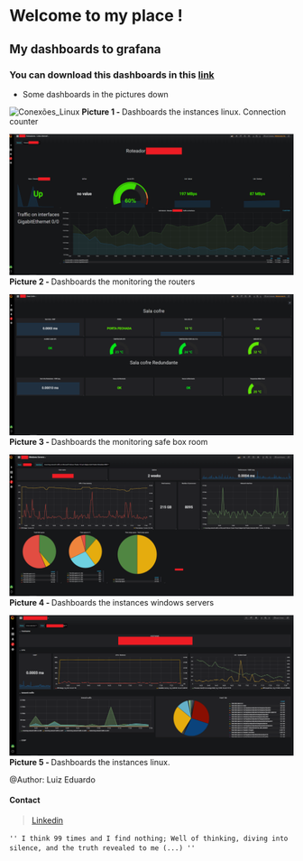 # Welcome to my place ! 

My dashboards to grafana
-------
### You can download this dashboards in this [link](https://github.com/isweluiz/grafana/tree/master/Dashboards)

* Some dashboards in the pictures down

![Conexões_Linux](/pictures_grafana/conexões_linux.png)
<b>Picture 1 - </b> Dashboards the instances linux. Connection counter

![Conexões_Linux](/pictures_grafana/Roteadores.png)
<b>Picture 2 - </b> Dashboards the monitoring the routers

![Conexões_Linux](/pictures_grafana/SalaCofre.png)
<b>Picture 3 - </b> Dashboards the monitoring safe box room

![Conexões_Linux](/pictures_grafana/Windows-servers.png)
<b>Picture 4 - </b> Dashboards the instances windows servers

![Conexões_Linux](/pictures_grafana/linux_mem-cpu-network.png)
<b>Picture 5 - </b> Dashboards the instances linux.





@Author: Luiz Eduardo 

#### Contact 
> [Linkedin](https://www.linkedin.com/in/isweluiz/) 

`'' I think 99 times and I find nothing; Well of thinking, diving into silence, and the truth revealed to me (...) ''`
